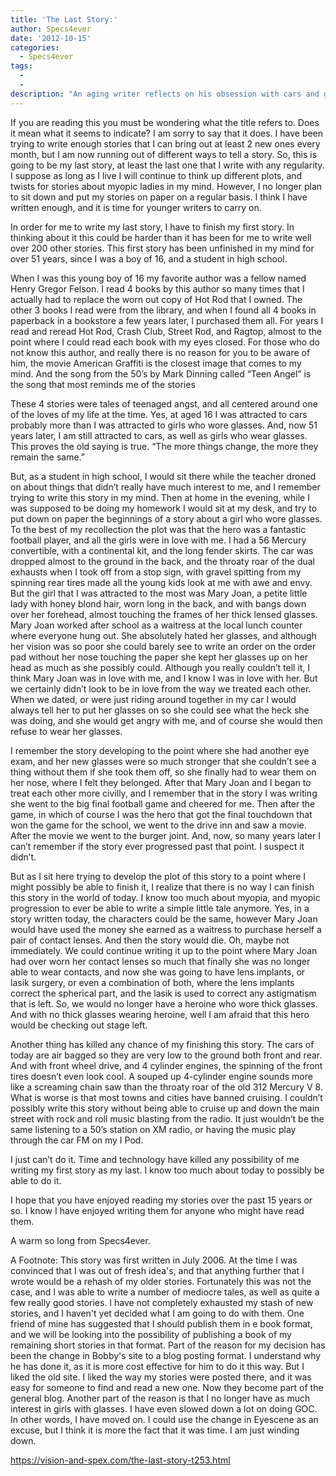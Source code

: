 ```yaml
---
title: 'The Last Story:'
author: Specs4ever
date: '2012-10-15'
categories:
  - Specs4ever
tags:
  - 
  - 
description: "An aging writer reflects on his obsession with cars and girls who wear glasses in his final story."
---
```

If you are reading this you must be wondering what the title refers to.  Does it mean what it seems to indicate?  I am sorry to say that it does. I have been trying to write enough stories that I can bring out at least 2 new ones every month, but I am now running out of different ways to tell a story.  So, this is going to be my last story, at least the last one that I write with any regularity. I suppose as long as I live I will continue to think up different plots, and twists for stories about myopic ladies in my mind.  However, I no longer plan to sit down and put my stories on paper on a regular basis. I think I have written enough, and it is time for younger writers to carry on.

In order for me to write my last story, I have to finish my first story. In thinking about it this could be harder than it has been for me to write well over 200 other stories.  This first story has been unfinished in my mind for over 51 years, since I was a boy of 16, and a student in high school.

When I was this young boy of 16 my favorite author was a fellow named Henry Gregor Felson. I read 4 books by this author so many times that I actually had to replace the worn out copy of Hot Rod that I owned. The other 3 books I read were from the library, and when I found all 4 books in paperback in a bookstore a few years later, I purchased them all. For years I read and reread Hot Rod, Crash Club, Street Rod, and Ragtop, almost to the point where I could read each book with my eyes closed. For those who do not know this author, and really there is no reason for you to be aware of him, the movie American Graffiti is the closest image that comes to my mind. And the song from the 50’s by Mark Dinning called “Teen Angel” is the song that most reminds me of the stories

These 4 stories were tales of teenaged angst, and all centered around one of the loves of my life at the time.  Yes, at aged 16 I was attracted to cars probably more than I was attracted to girls who wore glasses.  And, now 51 years later, I am still attracted to cars, as well as girls who wear glasses. This proves the old saying is true. “The more things change, the more they remain the same.”

But, as a student in high school, I would sit there while the teacher droned on about things that didn’t really have much interest to me, and I remember trying to write this story in my mind.  Then at home in the evening, while I was supposed to be doing my homework I would sit at my desk, and try to put down on paper the beginnings of a story about a girl who wore glasses. To the best of my recollection the plot was that the hero was a fantastic football player, and all the girls were in love with me.  I had a 56 Mercury convertible, with a continental kit, and the long fender skirts. The car was dropped almost to the ground in the back, and the throaty roar of the dual exhausts when I took off from a stop sign, with gravel spitting from my spinning rear tires made all the young kids look at me with awe and envy.  But the girl that I was attracted to the most was Mary Joan, a petite little lady with honey blond hair, worn long in the back, and with bangs down over her forehead, almost touching the frames of her thick lensed glasses.  Mary Joan worked after school as a waitress at the local lunch counter where everyone hung out. She absolutely hated her glasses, and although her vision was so poor she could barely see to write an order on the order pad without her nose touching the paper she kept her glasses up on her head as much as she possibly could.  Although you really couldn’t tell it, I think Mary Joan was in love with me, and I know I was in love with her.   But we certainly didn’t look to be in love from the way we treated each other. When we dated, or were just riding around together in my car I would always tell her to put her glasses on so she could see what the heck she was doing, and she would get angry with me, and of course she would then refuse to wear her glasses. 

I remember the story developing to the point where she had another eye exam, and her new glasses were so much stronger that she couldn’t see a thing without them if she took them off, so she finally had to wear them on her nose, where I felt they belonged. After that Mary Joan and I began to treat each other more civilly, and I remember that in the story I was writing she went to the big final football game and cheered for me. Then after the game, in which of course I was the hero that got the final touchdown that won the game for the school, we went to the drive inn and saw a movie. After the movie we went to the burger joint. And, now, so many years later I can’t remember if the story ever progressed past that point. I suspect it didn’t.

But as I sit here trying to develop the plot of this story to a point where I might possibly be able to finish it, I realize that there is no way I can finish this story in the world of today. I know too much about myopia, and myopic progression to ever be able to write a simple little tale anymore.  Yes, in a story written today, the characters could be the same, however Mary Joan would have used the money she earned as a waitress to purchase herself a pair of contact lenses. And then the story would die. Oh, maybe not immediately. We could continue writing it up to the point where Mary Joan had over worn her contact lenses so much that finally she was no longer able to wear contacts, and now she was going to have lens implants, or lasik surgery, or even a combination of both, where the lens implants correct the spherical part, and the lasik is used to correct any astigmatism that is left.  So, we would no longer have a heroine who wore thick glasses. And with no thick glasses wearing heroine, well I am afraid that this hero would be checking out stage left.

Another thing has killed any chance of my finishing this story. The cars of today are air bagged so they are very low to the ground both front and rear.  And with front wheel drive, and 4 cylinder engines, the spinning of the front tires doesn’t even look cool. A souped up 4-cylinder engine sounds more like a screaming chain saw than the throaty roar of the old 312 Mercury V 8. What is worse is that most towns and cities have banned cruising. I couldn’t possibly write this story without being able to cruise up and down the main street with rock and roll music blasting from the radio. It just wouldn’t be the same listening to a 50’s station on XM radio, or having the music play through the car FM on my I Pod.

I just can’t do it.  Time and technology have killed any possibility of me writing my first story as my last.  I know too much about today to possibly be able to do it.

I hope that you have enjoyed reading my stories over the past 15 years or so.  I know I have enjoyed writing them for anyone who might have read them.

A warm so long from Specs4ever.


A Footnote:
This story was first written in July 2006. At the time I was convinced that I was out of fresh idea's, and that anything further that I wrote would be a rehash of my older stories.  Fortunately this was not the case, and I was able to write a number of mediocre tales, as well as quite a few really good stories.  I have not completely exhausted my stash of new stories, and I haven't yet decided what I am going to do with them. One friend of mine has suggested that I should publish them in e book format, and we will be looking into the possibility of publishing a book of my remaining short stories in that format.
Part of the reason for my decision has been the change in Bobby's site to a blog posting format.  I understand why he has done it, as it is more cost effective for him to do it this way. But I liked the old site. I liked the way my stories were posted there, and it was easy for someone to find and read a new one. Now they become part of the general blog.
Another part of the reason is that I no longer have as much interest in girls with glasses. I have even slowed down a lot on doing GOC. In other words, I have moved on.  I could use the change in Eyescene as an excuse, but I think it is more the fact that it was time.  I am just winding down.

https://vision-and-spex.com/the-last-story-t253.html